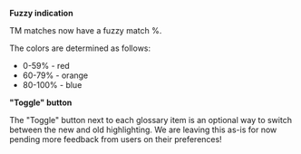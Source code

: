 **Fuzzy indication**

TM matches now have a fuzzy match %.

The colors are determined as follows:

* 0-59% - red
* 60-79% - orange
* 80-100% - blue

**"Toggle" button**

The "Toggle" button next to each glossary item is an optional way to switch between the new and old highlighting.
We are leaving this as-is for now pending more feedback from users on their preferences!